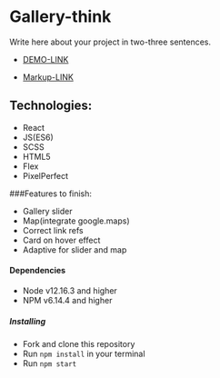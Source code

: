 # Gallery-think

Write here about your project in two-three sentences.
- [DEMO-LINK](https://lancaelot.github.io/moniheal/)

- [Markup-LINK](https://drive.google.com/file/d/1y5Tvu5pYFvt3wETjC-3xNFGaktvU3WQU/view?usp=sharing)

## Technologies:
* React
* JS(ES6)
* SCSS
* HTML5
* Flex
* PixelPerfect

###Features to finish:
* Gallery slider
* Map(integrate google.maps)
* Correct link refs
* Card on hover effect
* Adaptive for slider and map

#### Dependencies
* Node v12.16.3 and higher
* NPM v6.14.4 and higher


##### Installing
* Fork and clone this repository
* Run `npm install` in your terminal
* Run `npm start`


